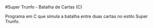 #Super Trunfo - Batalha de Cartas (C)

Programa em C que simula a batalha entre duas cartas no estilo Super Trunfo.
